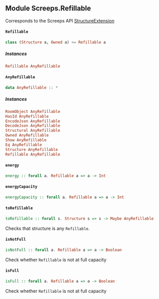 ## Module Screeps.Refillable

Corresponds to the Screeps API [StructureExtension](http://support.screeps.com/hc/en-us/articles/207711949-StructureExtension)

#### `Refillable`

``` purescript
class (Structure a, Owned a) <= Refillable a 
```

##### Instances
``` purescript
Refillable AnyRefillable
```

#### `AnyRefillable`

``` purescript
data AnyRefillable :: *
```

##### Instances
``` purescript
RoomObject AnyRefillable
HasId AnyRefillable
EncodeJson AnyRefillable
DecodeJson AnyRefillable
Structural AnyRefillable
Owned AnyRefillable
Show AnyRefillable
Eq AnyRefillable
Structure AnyRefillable
Refillable AnyRefillable
```

#### `energy`

``` purescript
energy :: forall a. Refillable a => a -> Int
```

#### `energyCapacity`

``` purescript
energyCapacity :: forall a. Refillable a => a -> Int
```

#### `toRefillable`

``` purescript
toRefillable :: forall s. Structure s => s -> Maybe AnyRefillable
```

Checks that structure is any `Refillable`.

#### `isNotFull`

``` purescript
isNotFull :: forall a. Refillable a => a -> Boolean
```

Check whether `Refillable` is not at full capacity

#### `isFull`

``` purescript
isFull :: forall a. Refillable a => a -> Boolean
```

Check whether `Refillable` is not at full capacity


